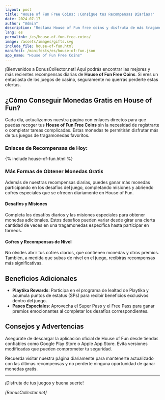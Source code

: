 ```yaml
---
layout: post
title: "House of Fun Free Coins: ¡Consigue tus Recompensas Diarias!"
date: 2024-07-17
author: "Admin"
description: "Reclama House of Fun free coins y disfruta de más tragamonedas sin gastar. Aumenta tus monedas y juega más para obtener recompensas diarias en el casino."
lang: es
permalink: /es/house-of-fun-free-coins/
image: /assets/images/gifts.svg
include_file: house-of-fun.html
manifest: /manifests/es/house-of-fun.json
app_name: "House of Fun Free Coins"
---
```


¡Bienvenidos a BonusCollector.net! Aquí podrás encontrar las mejores y más recientes recompensas diarias de **House of Fun Free Coins**. Si eres un entusiasta de los juegos de casino, seguramente no querrás perderte estas ofertas.

## ¿Cómo Conseguir Monedas Gratis en House of Fun?

Cada día, actualizamos nuestra página con enlaces directos para que puedas recoger tus **House of Fun Free Coins** sin la necesidad de registrarte o completar tareas complicadas. Estas monedas te permitirán disfrutar más de tus juegos de tragamonedas favoritos.

### Enlaces de Recompensas de Hoy:

{% include house-of-fun.html %}

### Más Formas de Obtener Monedas Gratis

Además de nuestras recompensas diarias, puedes ganar más monedas participando en los desafíos del juego, completando misiones y abriendo cofres especiales que se ofrecen diariamente en House of Fun.

#### Desafíos y Misiones

Completa los desafíos diarios y las misiones especiales para obtener monedas adicionales. Estos desafíos pueden variar desde girar una cierta cantidad de veces en una tragamonedas específica hasta participar en torneos.

#### Cofres y Recompensas de Nivel

No olvides abrir tus cofres diarios, que contienen monedas y otros premios. También, a medida que subas de nivel en el juego, recibirás recompensas más significativas.

## Beneficios Adicionales

- **Playtika Rewards**: Participa en el programa de lealtad de Playtika y acumula puntos de estatus (SPs) para recibir beneficios exclusivos dentro del juego.
- **Pases Especiales**: Aprovecha el Super Pass y el Free Pass para ganar premios emocionantes al completar los desafíos correspondientes.

## Consejos y Advertencias

Asegúrate de descargar la aplicación oficial de House of Fun desde tiendas confiables como Google Play Store o Apple App Store. Evita versiones modificadas que pueden comprometer tu seguridad.

Recuerda visitar nuestra página diariamente para mantenerte actualizado con las últimas recompensas y no perderte ninguna oportunidad de ganar monedas gratis.

---

¡Disfruta de tus juegos y buena suerte!

*[BonusCollector.net]*